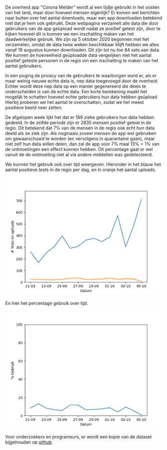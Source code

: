 
De overheid app "Corona Melder" wordt al een tijdje gebruikt in het oosten van het land, maar door hoeveel mensen eigenlijk? Er komen wel berichten naar buiten over het aantal downloads, maar een app downloaden betekend niet dat je hem ook gebruikt. Deze webpagina verzamelt alle data die door gebruikers van de app geüpload wordt nadat ze positief getest zijn, door te kijken hoeveel dit is kunnen we een inschatting maken van het daadwerkelijke gebruik. We zijn op 5 oktober 2020 begonnen met het verzamelen, omdat de data twee weken beschikbaar blijft hebben we alles vanaf 19 augustus kunnen downloaden. Dit zijn tot nu toe 84 sets aan data. We kunnen de hoeveelheid geüploadde data vergelijken met het aantal positief geteste personen in de regio om een inschatting te maken van het aantal gebruikers.

In een poging de privacy van de gebruikers te waarborgen word er, als er maar weinig nieuwe echte data is, nep data toegevoegd door de overheid. Echter wordt deze nep data op een manier gegenereerd die deels te onderscheiden is van de echte data. Een korte berekening maakt het mogelijk te schatten hoeveel echte gebruikers hun data hebben geüpload. Hierbij proberen we het aantal te overschatten, zodat we het meest positieve beeld neer zetten.

De afgelopen week lijkt het dat er 189 zieke gebruikers hun data hebben gedeeld. In de zelfde periode zijn er 2835 mensen positief getest in de regio. Dit betekend dat 7% van de mensen in de regio ook echt hun data deeld als ze ziek zijn. Als nogmaals zoveel mensen de app wel gebruiken om gewaarschuwd te worden (en vervolgens in quarantaine gaan), maar niet zelf hun data willen delen, dan zal de app voor 7% maal 13% = 1% van de ontmoetingen een effect kunnen hebben. Dit percentage gaat er wel vanuit de de ontmoeting niet al via andere middellen was gedetecteerd.

We kunnen het gebruik ook over tijd weergeven. Hieronder in het blauw het aantal positieve tests in de regio per dag, en in oranje het aantal uploads.

![Plot van uploads en positieve tests over tijd.](plot_abs.png)

En hier het percentage gebruik over tijd.

![Plot van percentage gebruik over tijd.](plot_rel.png)

Voor onderzoekers en programeurs, er wordt een kopie van de dataset bijgehouden op [github](https://github.com/jorants/CoronaMelderCDN).

